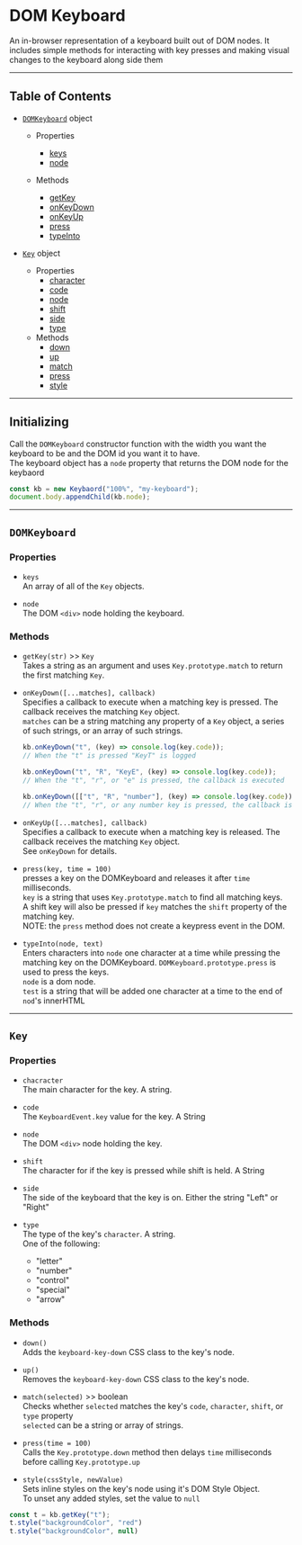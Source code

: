 # DOM Keyboard
An in-browser representation of a keyboard built out of DOM nodes. It includes simple methods for interacting with key presses and making visual changes to the keyboard along side them

---

## Table of Contents
- [`DOMKeyboard`](#domkb) object
  - Properties
    - [keys](#domkb-keys)
    - [node](#domkb-node)

  - Methods
    - [getKey](#domkb-getkey)
    - [onKeyDown](#domkb-onkeydown)
    - [onKeyUp](#domkb-onkeyup)
    - [press](#domkb-press)
    - [typeInto](#domkb-typeinto)

- [`Key`](#key) object
  - Properties
    - [character](#key-character)
    - [code](#key-code)
    - [node](#key-node)
    - [shift](#key-shift)
    - [side](#key-side)
    - [type](#key-type)
  - Methods
    - [down](#key-down)
    - [up](#key-down)
    - [match](#key-match)
    - [press](#key-press)
    - [style](#key-style)
---

## Initializing
Call the `DOMKeyboard` constructor function with the width you want the keyboard to be and the DOM id you want it to have.<br>
The keyboard object has a `node` property that returns the DOM node for the keybaord

```javascript
const kb = new Keybaord("100%", "my-keyboard");
document.body.appendChild(kb.node);
```

---

## <a name="domkb">`DOMKeyboard`</a>

### Properties

- <a name="domkb-keys">`keys`</a><br>
An array of all of the `Key` objects.

- <a name="domkb-node">`node`</a><br>
The DOM `<div>` node holding the keyboard.

### Methods

- <a name="domkb-getkey">`getKey(str)` >> `Key`</a><br>
Takes a string as an argument and uses `Key.prototype.match` to return the first matching `Key`.

- <a name="domkb-onkeydown">`onKeyDown([...matches], callback)`</a><br>
Specifies a callback to execute when a matching key is pressed. The callback receives the matching `Key` object.<br>
`matches` can be a string matching any property of a `Key` object, a series of such strings, or an array of such strings.<br>
  ```javascript
  kb.onKeyDown("t", (key) => console.log(key.code));
  // When the "t" is pressed "KeyT" is logged

  kb.onKeyDown("t", "R", "KeyE", (key) => console.log(key.code));
  // When the "t", "r", or "e" is pressed, the callback is executed

  kb.onKeyDown([["t", "R", "number"], (key) => console.log(key.code));
  // When the "t", "r", or any number key is pressed, the callback is executed
  ```

- <a name="domkb-onkeyup">`onKeyUp([...matches], callback)`</a><br>
Specifies a callback to execute when a matching key is released. The callback receives the matching `Key` object.<br>
See `onKeyDown` for details.

- <a name="domkb-press">`press(key, time = 100)`</a><br>
presses a key on the DOMKeyboard and releases it after `time` milliseconds.<br>
`key` is a string that uses `Key.prototype.match` to find all matching keys.<br>
A shift key will also be pressed if `key` matches the `shift` property of the matching key.<br>
NOTE: the `press` method does not create a keypress event in the DOM.

- <a name="domkb-typeinto">`typeInto(node, text)`</a><br>
Enters characters into `node` one character at a time while pressing the matching key on the DOMKeyboard. `DOMKeyboard.prototype.press` is used to press the keys.<br>
`node` is a dom node.<br>
`test` is a string that will be added one character at a time to the end of `nod`'s innerHTML


---

## <a name="key">`Key`</a>

### Properties

- <a name="key-character">`chacracter`</a><br>
The main character for the key. A string.

- <a name="key-code">`code`</a><br>
The `KeyboardEvent.key` value for the key. A String

- <a name="key-node">`node`</a><br>
The DOM `<div>` node holding the key.

- <a name="key-shift">`shift`</a><br>
The character for if the key is pressed while shift is held. A String

- <a name="key-side">`side`</a><br>
The side of the keyboard that the key is on. Either the string "Left" or "Right"

- <a name="key-type">`type`</a><br>
The type of the key's `character`. A string.<br>
One of the following:
  - "letter"
  - "number"
  - "control"
  - "special"
  - "arrow"

### Methods

- <a name="key-down">`down()`</a><br>
Adds the `keyboard-key-down` CSS class to the key's node.

- <a name="key-up">`up()`</a><br>
Removes the `keyboard-key-down` CSS class to the key's node.

- <a name="key-match">`match(selected)` >> boolean</a><br>
Checks whether `selected` matches the key's `code`, `character`, `shift`, or `type` property<br>
`selected` can be a string or array of strings.

- <a name="key-press">`press(time = 100)`</a><br>
Calls the `Key.prototype.down` method then delays `time` milliseconds before calling `Key.prototype.up`

- <a name="key-style">`style(cssStyle, newValue)`</a><br>
Sets inline styles on the key's node using it's DOM Style Object.<br>
To unset any added styles, set the value to `null`
```javascript
const t = kb.getKey("t");
t.style("backgroundColor", "red")
t.style("backgroundColor", null)
```
